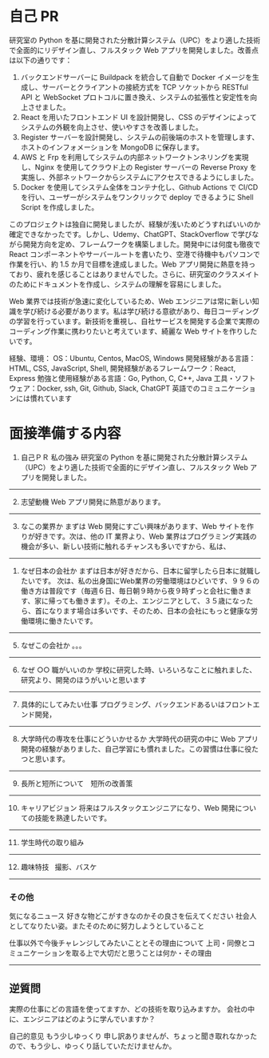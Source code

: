 # 自己 PR

研究室の Python を基に開発された分散計算システム（UPC）をより適した技術で全面的にリデザイン直し、フルスタック Web アプリを開発しました。改善点は以下の通りです：

1. バックエンドサーバーに Buildpack を統合して自動で Docker イメージを生成し、サーバーとクライアントの接続方式を TCP ソケットから RESTful API と WebSocket プロトコルに置き換え、システムの拡張性と安定性を向上させました。
2. React を用いたフロントエンド UI を設計開発し、CSS のデザインによってシステムの外観を向上させ、使いやすさを改善しました。
3. Register サーバーを設計開発し、システムの前後端のホストを管理します、ホストのインフォメーションを MongoDB に保存します。
4. AWS と Frp を利用してシステムの内部ネットワークトンネリングを実現し、Nginx を使用してクラウド上の Register サーバーの Reverse Proxy を実施し、外部ネットワークからシステムにアクセスできるようにしました。
5. Docker を使用してシステム全体をコンテナ化し、Github Actions で CI/CD を行い、ユーザーがシステムをワンクリックで deploy できるように Shell Script を作成しました。

このプロジェクトは独自に開発しましたが、経験が浅いためどうすればいいのか確定できなかったです。しかし、Udemy、ChatGPT、StackOverflow で学びながら開発方向を定め、フレームワークを構築しました。開発中には何度も徹夜で React コンポーネントやサーバールートを書いたり、空港で待機中もパソコンで作業を行い、約 1.5 か月で目標を達成しました。Web アプリ開発に熱意を持っており、疲れを感じることはありませんでした。さらに、研究室のクラスメイトのためにドキュメントを作成し、システムの理解を容易にしました。

Web 業界では技術が急速に変化しているため、Web エンジニアは常に新しい知識を学び続ける必要があります。私は学び続ける意欲があり、毎日コーディングの学習を行っています。新技術を重視し、自社サービスを開発する企業で実際のコーディング作業に携わりたいと考えています、綺麗な Web サイトを作りしたいです。

経験、環境：
OS：Ubuntu, Centos, MacOS, Windows
開発経験がある言語：HTML, CSS, JavaScript, Shell, 
開発経験があるフレームワーク：React, Express
勉強と使用経験がある言語：Go, Python, C, C++, Java
工具・ソフトウェア：Docker, ssh, Git, Github, Slack, ChatGPT
英語でのコミュニケーションには慣れています

# 面接準備する内容

1. 自己ＰＲ
私の強み
研究室の Python を基に開発された分散計算システム（UPC）をより適した技術で全面的にデザイン直し、フルスタック Web アプリを開発しました。

---

2. 志望動機
Web アプリ開発に熱意があります。

---

3. なこの業界か
まずは Web 開発にすごい興味があります、Web サイトを作りが好きです。次は、他の IT 業界より、Web 業界はプログラミング実践の機会が多い、新しい技術に触れるチャンスも多いですから、私は、

---

1. なぜ日本の会社か
まずは日本が好きだから、日本に留学したら日本に就職したいです。
次は、私の出身国にWeb業界の労働環境はひどいです、９９６の働き方は普段です（毎週６日、毎日朝９時から夜９時ずっと会社に働きます、家に帰っても働きます）。その上、エンジニアとして、３５歳になったら、首になります場合は多いです、そのため、日本の会社にもっと健康な労働環境に働きたいです。

---

5. なぜこの会社か
。。。

---

6. なぜ ○○ 職がいいのか
学校に研究した時、いろいろなことに触れました、研究より、開発のほうがいいと思います

---

7. 具体的にしてみたい仕事
プログラミング、バックエンドあるいはフロントエンド開発，

---

8. 大学時代の専攻を仕事にどういかせるか
大学時代の研究の中に Web アプリ開発の経験がありました、自己学習にも慣れました。この習慣は仕事に役たつと思います。

---

9. 長所と短所について　短所の改善策

---

10. キャリアビジョン
将来はフルスタックエンジニアになり、Web 開発についての技能を熟達したいです。

---

11. 学生時代の取り組み

---

12. 趣味特技
  撮影、バスケ

---

### その他
気になるニュース
好きな物どこがすきなのかその良さを伝えてください
社会人としてなりたい姿。またそのために努力しようとしていること

仕事以外で今後チャレンジしてみたいこととその理由について
上司・同僚とコミュニケーションを取る上で大切だと思うことは何か・その理由

---

## 逆質問
実際の仕事にどの言語を使ってますか、どの技術を取り込みますか。
会社の中に、エンジニアはどのように学んでいますか？


自己的意见
もう少しゆっくり
申し訳ありませんが、ちょっと聞き取れなかったので、もう少し、ゆっくり話していただけませんか。